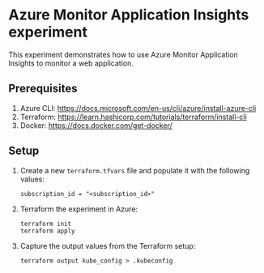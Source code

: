 # Azure Monitor Application Insights experiment

This experiment demonstrates how to use Azure Monitor Application Insights to monitor a web application.

## Prerequisites

1. Azure CLI: https://docs.microsoft.com/en-us/cli/azure/install-azure-cli
2. Terraform: https://learn.hashicorp.com/tutorials/terraform/install-cli
3. Docker: https://docs.docker.com/get-docker/

## Setup 

1. Create a new `terraform.tfvars` file and populate it with the following values:

    ```shell
    subscription_id = "<subscription_id>"
    ```
   
2. Terraform the experiment in Azure:

    ```shell
    terraform init
    terraform apply
    ```
   
3. Capture the output values from the Terraform setup:

    ```shell
   terraform output kube_config > .kubeconfig
   ```